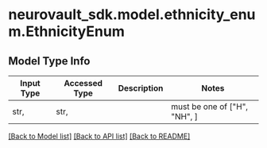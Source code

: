 # neurovault_sdk.model.ethnicity_enum.EthnicityEnum

## Model Type Info
Input Type | Accessed Type | Description | Notes
------------ | ------------- | ------------- | -------------
str,  | str,  |  | must be one of ["H", "NH", ] 

[[Back to Model list]](../../README.md#documentation-for-models) [[Back to API list]](../../README.md#documentation-for-api-endpoints) [[Back to README]](../../README.md)

